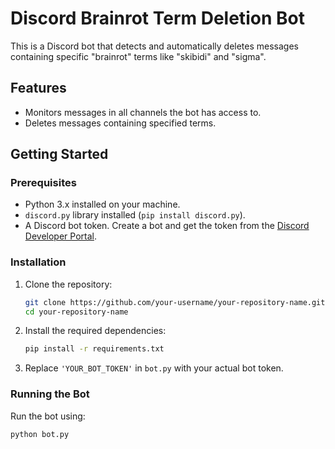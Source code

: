 # Discord Brainrot Term Deletion Bot

This is a Discord bot that detects and automatically deletes messages containing specific "brainrot" terms like "skibidi" and "sigma".

## Features

- Monitors messages in all channels the bot has access to.
- Deletes messages containing specified terms.

## Getting Started

### Prerequisites

- Python 3.x installed on your machine.
- `discord.py` library installed (`pip install discord.py`).
- A Discord bot token. Create a bot and get the token from the [Discord Developer Portal](https://discord.com/developers/applications).

### Installation

1. Clone the repository:
    ```sh
    git clone https://github.com/your-username/your-repository-name.git
    cd your-repository-name
    ```

2. Install the required dependencies:
    ```sh
    pip install -r requirements.txt
    ```

3. Replace `'YOUR_BOT_TOKEN'` in `bot.py` with your actual bot token.

### Running the Bot

Run the bot using:
```sh
python bot.py
